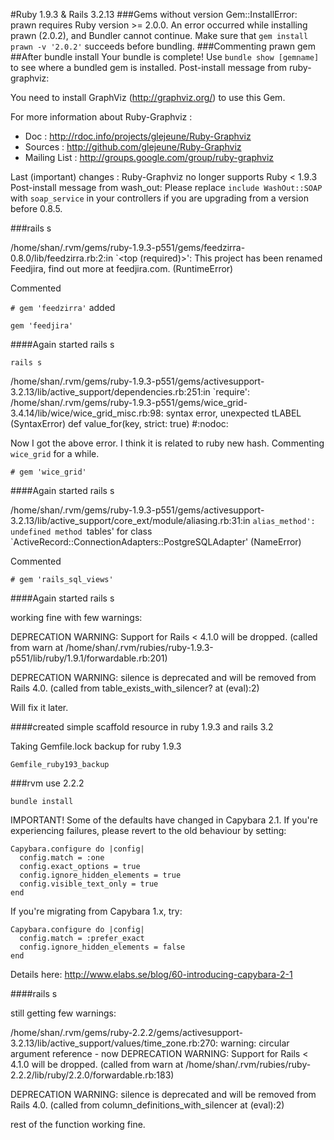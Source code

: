 #Ruby 1.9.3 & Rails 3.2.13
###Gems without version
Gem::InstallError: prawn requires Ruby version >= 2.0.0.
An error occurred while installing prawn (2.0.2), and Bundler cannot continue.
Make sure that `gem install prawn -v '2.0.2'` succeeds before bundling.
###Commenting prawn gem
##After bundle install
Your bundle is complete!
Use `bundle show [gemname]` to see where a bundled gem is installed.
Post-install message from ruby-graphviz:

You need to install GraphViz (http://graphviz.org/) to use this Gem.

For more information about Ruby-Graphviz :
* Doc : http://rdoc.info/projects/glejeune/Ruby-Graphviz
* Sources : http://github.com/glejeune/Ruby-Graphviz
* Mailing List : http://groups.google.com/group/ruby-graphviz

Last (important) changes :
Ruby-Graphviz no longer supports Ruby < 1.9.3
  Post-install message from wash_out:
    Please replace `include WashOut::SOAP` with `soap_service`
    in your controllers if you are upgrading from a version before 0.8.5.

###rails s

/home/shan/.rvm/gems/ruby-1.9.3-p551/gems/feedzirra-0.8.0/lib/feedzirra.rb:2:in `<top (required)>': This project has been renamed Feedjira, find out more at feedjira.com. (RuntimeError)

Commented

`# gem 'feedzirra'`
added

`gem 'feedjira'`

####Again started rails s

`rails s`

/home/shan/.rvm/gems/ruby-1.9.3-p551/gems/activesupport-3.2.13/lib/active_support/dependencies.rb:251:in `require': /home/shan/.rvm/gems/ruby-1.9.3-p551/gems/wice_grid-3.4.14/lib/wice/wice_grid_misc.rb:98: syntax error, unexpected tLABEL (SyntaxError)
      def value_for(key, strict: true) #:nodoc:

Now I got the above error. I think it is related to ruby new hash.
Commenting `wice_grid` for a while.

`# gem 'wice_grid'`

####Again started rails s

/home/shan/.rvm/gems/ruby-1.9.3-p551/gems/activesupport-3.2.13/lib/active_support/core_ext/module/aliasing.rb:31:in `alias_method': undefined method `tables' for class `ActiveRecord::ConnectionAdapters::PostgreSQLAdapter' (NameError)

Commented

`# gem 'rails_sql_views'`

####Again started rails s

working fine with few warnings:

DEPRECATION WARNING: Support for Rails < 4.1.0 will be dropped. (called from warn at /home/shan/.rvm/rubies/ruby-1.9.3-p551/lib/ruby/1.9.1/forwardable.rb:201)

DEPRECATION WARNING: silence is deprecated and will be removed from Rails 4.0. (called from table_exists_with_silencer? at (eval):2)

Will fix it later.

####created simple scaffold resource in ruby 1.9.3 and rails 3.2

Taking Gemfile.lock backup for ruby 1.9.3

`Gemfile_ruby193_backup`

###rvm use 2.2.2

`bundle install`

IMPORTANT! Some of the defaults have changed in Capybara 2.1. If you're experiencing failures,
please revert to the old behaviour by setting:

    Capybara.configure do |config|
      config.match = :one
      config.exact_options = true
      config.ignore_hidden_elements = true
      config.visible_text_only = true
    end

If you're migrating from Capybara 1.x, try:

    Capybara.configure do |config|
      config.match = :prefer_exact
      config.ignore_hidden_elements = false
    end

Details here: http://www.elabs.se/blog/60-introducing-capybara-2-1

####rails s

still getting few warnings:

/home/shan/.rvm/gems/ruby-2.2.2/gems/activesupport-3.2.13/lib/active_support/values/time_zone.rb:270: warning: circular argument reference - now
DEPRECATION WARNING: Support for Rails < 4.1.0 will be dropped. (called from warn at /home/shan/.rvm/rubies/ruby-2.2.2/lib/ruby/2.2.0/forwardable.rb:183)

DEPRECATION WARNING: silence is deprecated and will be removed from Rails 4.0. (called from column_definitions_with_silencer at (eval):2)

rest of the function working fine.
